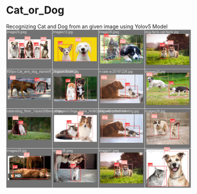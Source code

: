 # Cat_or_Dog
Recognizing Cat and Dog from an given image using Yolov5 Model
<img src="val_batch0_labels.jpg" width=""/>
